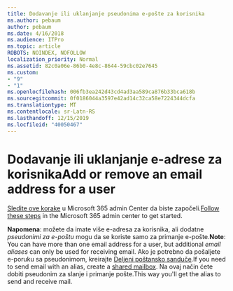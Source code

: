 ```yaml
---
title: Dodavanje ili uklanjanje pseudonima e-pošte za korisnika
ms.author: pebaum
author: pebaum
ms.date: 4/16/2018
ms.audience: ITPro
ms.topic: article
ROBOTS: NOINDEX, NOFOLLOW
localization_priority: Normal
ms.assetid: 82c0a06e-86b0-4e8c-8644-59cbc02e7645
ms.custom:
- "9"
- "1"
ms.openlocfilehash: 006fb3ea242d43cd4ad3aa589ca876b33bca618b
ms.sourcegitcommit: 0f0186044a3597e42ad14c32ca58e7224344dcfa
ms.translationtype: MT
ms.contentlocale: sr-Latn-RS
ms.lasthandoff: 12/15/2019
ms.locfileid: "40050467"
---
```

# <a name="add-or-remove-an-email-address-for-a-user"></a><span data-ttu-id="05274-102">Dodavanje ili uklanjanje e-adrese za korisnika</span><span class="sxs-lookup"><span data-stu-id="05274-102">Add or remove an email address for a user</span></span>

<span data-ttu-id="05274-103">[Sledite ove korake](https://portal.office.com/AdminPortal/Home#/AssistedGuide/addemailoptions) u Microsoft 365 admin Center da biste započeli.</span><span class="sxs-lookup"><span data-stu-id="05274-103">[Follow these steps](https://portal.office.com/AdminPortal/Home#/AssistedGuide/addemailoptions) in the Microsoft 365 admin center to get started.</span></span>

 <span data-ttu-id="05274-104">**Napomena**: možete da imate više e-adresa za korisnika, ali dodatne *pseudonimi za e-poštu* mogu da se koriste samo za primanje e-pošte.</span><span class="sxs-lookup"><span data-stu-id="05274-104">**Note**: You can have more than one email address for a user, but additional  *email aliases*  can only be used for receiving email.</span></span> <span data-ttu-id="05274-105">Ako je potrebno da pošaljete e-poruku sa pseudonimom, kreirajte [Deljeni poštansko sanduče](https://docs.microsoft.com/office365/admin/email/create-a-shared-mailbox).</span><span class="sxs-lookup"><span data-stu-id="05274-105">If you need to send email with an alias, create a [shared mailbox](https://docs.microsoft.com/office365/admin/email/create-a-shared-mailbox).</span></span> <span data-ttu-id="05274-106">Na ovaj način ćete dobiti pseudonim za slanje i primanje pošte.</span><span class="sxs-lookup"><span data-stu-id="05274-106">This way you'll get the alias to send and receive mail.</span></span>
  